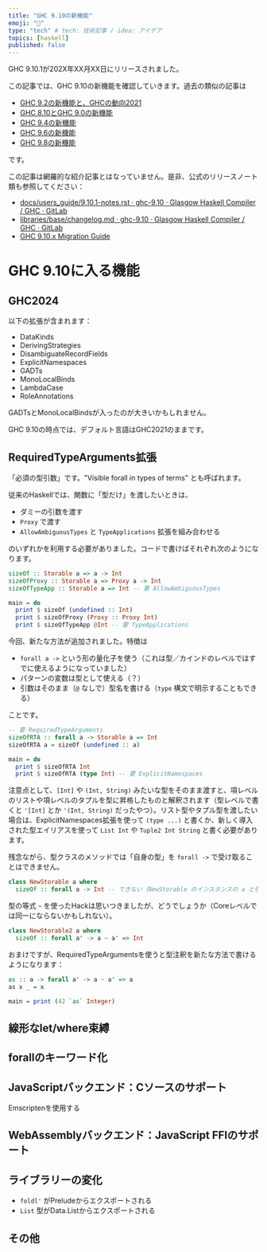 ```yaml
---
title: "GHC 9.10の新機能"
emoji: "🍣"
type: "tech" # tech: 技術記事 / idea: アイデア
topics: [haskell]
published: false
---
```


GHC 9.10.1が202X年XX月XX日にリリースされました。

この記事では、GHC 9.10の新機能を確認していきます。過去の類似の記事は

* [GHC 9.2の新機能と、GHCの動向2021](ghc-9-2-and-future)
* [GHC 8.10とGHC 9.0の新機能](ghc-8-10-and-9-0)
* [GHC 9.4の新機能](whats-new-in-ghc-9-4)
* [GHC 9.6の新機能](whats-new-in-ghc-9-6)
* [GHC 9.8の新機能](whats-new-in-ghc-9-8)

です。

この記事は網羅的な紹介記事とはなっていません。是非、公式のリリースノート類も参照してください：

* [docs/users_guide/9.10.1-notes.rst · ghc-9.10 · Glasgow Haskell Compiler / GHC · GitLab](https://gitlab.haskell.org/ghc/ghc/-/blob/ghc-9.10/docs/users_guide/9.10.1-notes.rst)
* [libraries/base/changelog.md · ghc-9.10 · Glasgow Haskell Compiler / GHC · GitLab](https://gitlab.haskell.org/ghc/ghc/-/blob/ghc-9.10/libraries/base/changelog.md)
* [GHC 9.10.x Migration Guide](https://gitlab.haskell.org/ghc/ghc/-/wikis/migration/9.10)

# GHC 9.10に入る機能

## GHC2024

以下の拡張が含まれます：

* DataKinds
* DerivingStrategies
* DisambiguateRecordFields
* ExplicitNamespaces
* GADTs
* MonoLocalBinds
* LambdaCase
* RoleAnnotations

GADTsとMonoLocalBindsが入ったのが大きいかもしれません。

GHC 9.10の時点では、デフォルト言語はGHC2021のままです。

## RequiredTypeArguments拡張

「必須の型引数」です。"Visible forall in types of terms" とも呼ばれます。

従来のHaskellでは、関数に「型だけ」を渡したいときは、

* ダミーの引数を渡す
* `Proxy` で渡す
* `AllowAmbiguousTypes` と `TypeApplications` 拡張を組み合わせる

のいずれかを利用する必要がありました。コードで書けばそれぞれ次のようになります。

```haskell
sizeOf :: Storable a => a -> Int
sizeOfProxy :: Storable a => Proxy a -> Int
sizeOfTypeApp :: Storable a => Int -- 要 AllowAmbiguousTypes

main = do
  print $ sizeOf (undefined :: Int)
  print $ sizeOfProxy (Proxy :: Proxy Int)
  print $ sizeOfTypeApp @Int -- 要 TypeApplications
```

今回、新たな方法が追加されました。特徴は

* `forall a ->` という形の量化子を使う（これは型／カインドのレベルではすでに使えるようになっていました）
* パターンの変数は型として使える（？）
* 引数はそのまま（`@` なしで）型名を書ける（`type` 構文で明示することもできる）

ことです。

```haskell
-- 要 RequiredTypeArguments
sizeOfRTA :: forall a -> Storable a => Int
sizeOfRTA a = sizeOf (undefined :: a)

main = do
  print $ sizeOfRTA Int
  print $ sizeOfRTA (type Int) -- 要 ExplicitNamespaces
```

注意点として、`[Int]` や `(Int, String)` みたいな型をそのまま渡すと、項レベルのリストや項レベルのタプルを型に昇格したものと解釈されます（型レベルで書くと `'[Int]` とか `'(Int, String)` だったやつ）。リスト型やタプル型を渡したい場合は、ExplicitNamespaces拡張を使って `(type ...)` と書くか、新しく導入された型エイリアスを使って `List Int` や `Tuple2 Int String` と書く必要があります。

残念ながら、型クラスのメソッドでは「自身の型」を `forall ->` で受け取ることはできません。

```haskell
class NewStorable a where
  sizeOf :: forall a -> Int -- できない（NewStorable のインスタンスの a と引数の a は別物になる）
```

型の等式 `~` を使ったHackは思いつきましたが、どうでしょうか（Coreレベルでは同一にならないかもしれない）。

```haskell
class NewStorable2 a where
  sizeOf :: forall a' -> a ~ a' => Int
```

おまけですが、RequiredTypeArgumentsを使うと型注釈を新たな方法で書けるようになります：

```haskell
as :: a -> forall a' -> a ~ a' => a
as x _ = x

main = print (42 `as` Integer)
```

## 線形なlet/where束縛

## forallのキーワード化

## JavaScriptバックエンド：Cソースのサポート

Emscriptenを使用する

## WebAssemblyバックエンド：JavaScript FFIのサポート

## ライブラリーの変化

* `foldl'` がPreludeからエクスポートされる
* `List` 型がData.Listからエクスポートされる

## その他
